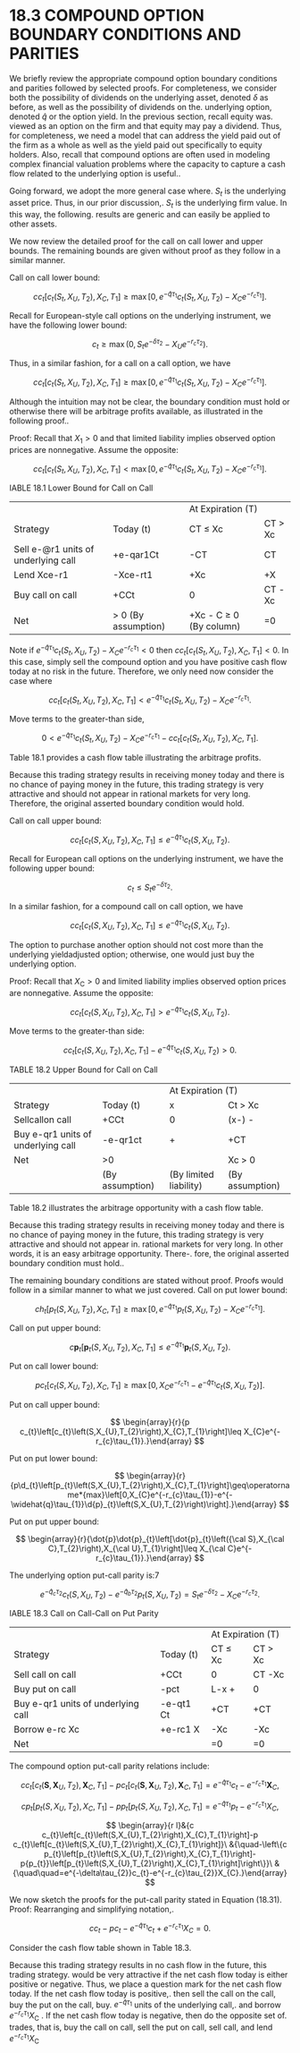 # 18.3 COMPOUND OPTION BOUNDARY CONDITIONS AND PARITIES

We briefly review the appropriate compound option boundary conditions and parities followed by selected proofs. For completeness, we consider both the possibility of dividends on the underlying asset, denoted $\delta$ as before, as well as the possibility of dividends on the. underlying option, denoted $\widehat{q}$ or the option yield. In the previous section, recall equity was. viewed as an option on the firm and that equity may pay a dividend. Thus, for completeness, we need a model that can address the yield paid out of the firm as a whole as well as the yield paid out specifically to equity holders. Also, recall that compound options are often used in modeling complex financial valuation problems where the capacity to capture a cash flow related to the underlying option is useful..

Going forward, we adopt the more general case where. $S_{t}$ is the underlying asset price. Thus, in our prior discussion,. $S_{t}$ is the underlying firm value. In this way, the following. results are generic and can easily be applied to other assets.

We now review the detailed proof for the call on call lower and upper bounds. The remaining bounds are given without proof as they follow in a similar manner.

Call on call lower bound:

$$
c c_{t}\left[c_{t}\left(S_{t},X_{U},T_{2}\right),X_{C},T_{1}\right]\ge\operatorname*{max}\left[0,e^{-\widehat{q}\tau_{1}}c_{t}\left(S_{t},X_{U},T_{2}\right)-X_{C}e^{-r_{c}\tau_{1}}\right].
$$

Recall for European-style call options on the underlying instrument, we have the following lower bound:

$$
c_{t}\geq\operatorname*{max}\left(0,S_{t}e^{-\delta\tau_{2}}-X_{U}e^{-r_{c}\tau_{2}}\right).
$$

Thus, in a similar fashion, for a call on a call option, we have

$$
c c_{t}\left[c_{t}\left(S_{t},X_{U},T_{2}\right),X_{C},T_{1}\right]\ge\operatorname*{max}\left[0,e^{-\widehat{q}\tau_{1}}c_{t}\left(S_{t},X_{U},T_{2}\right)-X_{C}e^{-r_{c}\tau_{1}}\right].
$$

Although the intuition may not be clear, the boundary condition must hold or otherwise there will be arbitrage profits available, as illustrated in the following proof..

Proof: Recall that $X_{1}>0$ and that limited liability implies observed option prices are nonnegative. Assume the opposite:

$$
c c_{t}\left[c_{t}\left(S_{t},X_{U},T_{2}\right),X_{C},T_{1}\right]<\operatorname*{max}\left[0,e^{-\widehat{q}\tau_{1}}c_{t}\left(S_{t},X_{U},T_{2}\right)-X_{C}e^{-r_{c}\tau_{1}}\right].
$$

IABLE 18.1 Lower Bound for Call on Call


<html><body><table><tr><td></td><td></td><td colspan="2">At Expiration (T)</td></tr><tr><td>Strategy</td><td>Today (t)</td><td>CT ≤ Xc</td><td>CT > Xc</td></tr><tr><td>Sell e-@r1 units of underlying call</td><td>+e-qar1Ct</td><td>-CT</td><td>CT</td></tr><tr><td>Lend Xce-r1</td><td>-Xce-rt1</td><td>+Xc</td><td>+X</td></tr><tr><td>Buy call on call</td><td>+CCt</td><td>0</td><td>CT -Xc</td></tr><tr><td>Net</td><td>> 0 (By assumption)</td><td>+Xc - C ≥ 0 (By column)</td><td>=0</td></tr></table></body></html>

Note if $e^{-\widehat{q}\tau_{1}}c_{t}\left(S_{t},X_{U},T_{2}\right)-X_{C}e^{-r_{c}\tau_{1}}<0$ then $c c_{t}\left[c_{t}\left(S_{t},X_{U},T_{2}\right),X_{C},T_{1}\right]<0.$ In this case, simply sell the compound option and you have positive cash flow today at no risk in the future. Therefore, we only need now consider the case where

$$
c c_{t}\left[c_{t}\left(S_{t},X_{U},T_{2}\right),X_{C},T_{1}\right]<e^{-\hat{q}\tau_{1}}c_{t}\left(S_{t},X_{U},T_{2}\right)-X_{C}e^{-r_{c}\tau_{1}}.
$$

Move terms to the greater-than side,

$$
0<e^{-\widehat{q}\tau_{1}}c_{t}\left(S_{t},X_{U},T_{2}\right)-X_{C}e^{-r_{c}\tau_{1}}-c c_{t}\left[c_{t}\left(S_{t},X_{U},T_{2}\right),X_{C},T_{1}\right].
$$

Table 18.1 provides a cash flow table illustrating the arbitrage profits.

Because this trading strategy results in receiving money today and there is no chance of paying money in the future, this trading strategy is very attractive and should not appear in rational markets for very long. Therefore, the original asserted boundary condition would hold.

Call on call upper bound:

$$
c c_{t}\left[c_{t}\left(S,X_{U},T_{2}\right),X_{C},T_{1}\right]\leq e^{-\widehat{q}\tau_{1}}c_{t}\left(S,X_{U},T_{2}\right).
$$

Recall for European call options on the underlying instrument, we have the following upper bound:

$$
c_{t}\leq S_{t}e^{-\delta\tau_{2}}.
$$

In a similar fashion, for a compound call on call option, we have

$$
c c_{t}\left[c_{t}\left(S,X_{U},T_{2}\right),X_{C},T_{1}\right]\leq e^{-\widehat{q}\tau_{1}}c_{t}\left(S,X_{U},T_{2}\right).
$$

The option to purchase another option should not cost more than the underlying yieldadjusted option; otherwise, one would just buy the underlying option.

Proof: Recall that $X_{\mathrm{C}}>0$ and limited liability implies observed option prices are nonnegative. Assume the opposite:

$$
c c_{t}\left[c_{t}\left(S,X_{U},T_{2}\right),X_{C},T_{1}\right]>e^{-\widehat{q}\tau_{1}}c_{t}\left(S,X_{U},T_{2}\right).
$$

Move terms to the greater-than side:

$$
c c_{t}\left[c_{t}\left(S,X_{U},T_{2}\right),X_{C},T_{1}\right]-e^{-\hat{q}\tau_{1}}c_{t}\left(S,X_{U},T_{2}\right)>0.
$$

TABLE 18.2  Upper Bound for Call on Call


<html><body><table><tr><td></td><td></td><td colspan="2">At Expiration (T)</td></tr><tr><td>Strategy</td><td>Today (t)</td><td>x</td><td>Ct > Xc</td></tr><tr><td>Sellcallon call</td><td>+CCt</td><td>0</td><td>(x-) -</td></tr><tr><td>Buy e-qr1 units of underlying call</td><td>-e-qr1ct</td><td>+</td><td>+CT</td></tr><tr><td>Net</td><td>>0</td><td></td><td>Xc > 0</td></tr><tr><td></td><td>(By assumption)</td><td>(By limited liability)</td><td>(By assumption)</td></tr></table></body></html>

Table 18.2 illustrates the arbitrage opportunity with a cash flow table.

Because this trading strategy results in receiving money today and there is no chance of paying money in the future, this trading strategy is very attractive and should not appear in. rational markets for very long. In other words, it is an easy arbitrage opportunity. There-. fore, the original asserted boundary condition must hold..

The remaining boundary conditions are stated without proof. Proofs would follow in a similar manner to what we just covered. Call on put lower bound:

$$
c h_{t}\left[p_{t}\left(S,X_{U},T_{2}\right),X_{C},T_{1}\right]\geq\operatorname*{max}\left[0,e^{-\widehat{q}\tau_{1}}p_{t}\left(S,X_{U},T_{2}\right)-X_{C}e^{-r_{c}\tau_{1}}\right].
$$

Call on put upper bound:

$$
c{\boldsymbol{p}}_{t}\left[{\boldsymbol{p}}_{t}\left(S,X_{U},T_{2}\right),X_{C},T_{1}\right]\leq e^{-{\widehat{q}}\tau_{1}}{\boldsymbol{p}}_{t}\left(S,X_{U},T_{2}\right).
$$

Put on call lower bound:

$$
{p c}_{t}\left[{c}_{t}\left({S},{X}_{U},{T}_{2}\right),{X}_{C},{T}_{1}\right]\ge\operatorname*{max}\left[0,{X}_{C}e^{-{r}_{c}{\tau}_{1}}-e^{-\widehat{q}{\tau}_{1}}{c}_{t}\left({S},{X}_{U},{T}_{2}\right)\right].
$$

Put on call upper bound:

$$
\begin{array}{r}{p c_{t}\left[c_{t}\left(S,X_{U},T_{2}\right),X_{C},T_{1}\right]\leq X_{C}e^{-r_{c}\tau_{1}}.}\end{array}
$$

Put on put lower bound:

$$
\begin{array}{r}{p\d_{t}\left[p_{t}\left(S,X_{U},T_{2}\right),X_{C},T_{1}\right]\geq\operatorname*{max}\left[0,X_{C}e^{-r_{c}\tau_{1}}-e^{-\widehat{q}\tau_{1}}\d{p}_{t}\left(S,X_{U},T_{2}\right)\right].}\end{array}
$$

Put on put upper bound:

$$
\begin{array}{r}{\dot{p}\dot{p}_{t}\left[\dot{p}_{t}\left({\cal S},X_{\cal C},T_{2}\right),X_{\cal U},T_{1}\right]\leq X_{\cal C}e^{-r_{c}\tau_{1}}.}\end{array}
$$

The underlying option put-call parity is:7

$$
e^{-\widehat{q}_{c}\tau_{2}}c_{t}\left(S,X_{U},T_{2}\right)-e^{-\widehat{q}_{b}\tau_{2}}p_{t}\left(S,X_{U},T_{2}\right)=S_{t}e^{-\delta\tau_{2}}-X_{C}e^{-r_{c}\tau_{2}}.
$$

IABLE 18.3 Call on Call-Call on Put Parity


<html><body><table><tr><td></td><td></td><td colspan="2">At Expiration (T)</td></tr><tr><td>Strategy</td><td>Today (t)</td><td>CT ≤ Xc</td><td>CT > Xc</td></tr><tr><td>Sell call on call</td><td>+CCt</td><td>0</td><td>CT -Xc</td></tr><tr><td>Buy put on call</td><td>-pct</td><td>L-x +</td><td>0</td></tr><tr><td>Buy e-qr1 units of underlying call</td><td>-e-qt1 Ct</td><td>+CT</td><td>+CT</td></tr><tr><td>Borrow e-rc Xc</td><td>+e-rc1 X</td><td>-Xc</td><td>-Xc</td></tr><tr><td>Net</td><td></td><td>=0</td><td>=0</td></tr></table></body></html>

The compound option put-call parity relations include:

$$
c c_{t}\left[c_{t}\left(\boldsymbol{S},\boldsymbol{X}_{U},T_{2}\right),\boldsymbol{X}_{C},T_{1}\right]-p c_{t}\left[c_{t}\left(\boldsymbol{S},\boldsymbol{X}_{U},T_{2}\right),\boldsymbol{X}_{C},T_{1}\right]=e^{-\hat{q}\tau_{1}}c_{t}-e^{-r_{c}\tau_{1}}\boldsymbol{X}_{C},
$$

$$
c p_{t}\left[p_{t}\left(S,X_{U},T_{2}\right),X_{C},T_{1}\right]-p{p_{t}}\left[p_{t}\left(S,X_{U},T_{2}\right),X_{C},T_{1}\right]=e^{-\hat{q}\tau_{1}}{p_{t}}-e^{-r_{c}\tau_{1}}X_{C},
$$

$$
\begin{array}{r l}&{c c_{t}\left[c_{t}\left(S,X_{U},T_{2}\right),X_{C},T_{1}\right]-p c_{t}\left[c_{t}\left(S,X_{U},T_{2}\right),X_{C},T_{1}\right]}\ &{\quad-\left\{c p_{t}\left[p_{t}\left(S,X_{U},T_{2}\right),X_{C},T_{1}\right]-p{p_{t}}\left[p_{t}\left(S,X_{U},T_{2}\right),X_{C},T_{1}\right]\right\}}\ &{\quad\quad=e^{-\delta\tau_{2}}c_{t}-e^{-r_{c}\tau_{2}}X_{C}.}\end{array}
$$

We now sketch the proofs for the put-call parity stated in Equation (18.31).
Proof: Rearranging and simplifying notation,.

$$
c c_{t}-p c_{t}-e^{-\widehat{q}\tau_{1}}c_{t}+e^{-r_{c}\tau_{1}}X_{C}=0.
$$

Consider the cash flow table shown in Table 18.3.

Because this trading strategy results in no cash flow in the future, this trading strategy. would be very attractive if the net cash flow today is either positive or negative. Thus, we place a question mark for the net cash flow today. If the net cash flow today is positive,. then sell the call on the call, buy the put on the call, buy. $e^{-\hat{q}\tau_{1}}$ units of the underlying call,. and borrow $e^{-r_{c}\tau_{1}}X_{\mathrm{C}}$ . If the net cash flow today is negative, then do the opposite set of. trades, that is, buy the call on call, sell the put on call, sell call, and lend $e^{-r_{c}\tau_{1}}X_{\mathrm{C}}$
